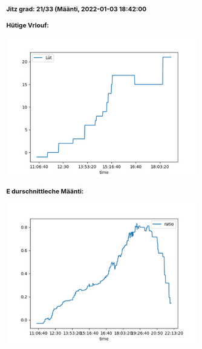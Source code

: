 ### Jitz grad: 21/33 (Määnti, 2022-01-03 18:42:00

### Hütige Vrlouf:
![Graph](Today.png)

### E durschnittleche Määnti:
![Graph](Määnti.png)